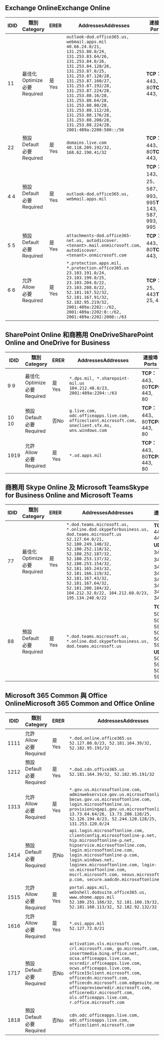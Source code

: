 <!--THIS FILE IS AUTOMATICALLY GENERATED. MANUAL CHANGES WILL BE OVERWRITTEN.-->
<!--Please contact the Office 365 Endpoints team with any questions.-->
<!--USGovDoD endpoints version 2019012800-->
<!--File generated 2019-01-28 11:00:18.3877-->

## <a name="exchange-online"></a><span data-ttu-id="3760a-101">Exchange Online</span><span class="sxs-lookup"><span data-stu-id="3760a-101">Exchange Online</span></span>

<span data-ttu-id="3760a-102">ID</span><span class="sxs-lookup"><span data-stu-id="3760a-102">ID</span></span> | <span data-ttu-id="3760a-103">類別</span><span class="sxs-lookup"><span data-stu-id="3760a-103">Category</span></span> | <span data-ttu-id="3760a-104">ER</span><span class="sxs-lookup"><span data-stu-id="3760a-104">ER</span></span> | <span data-ttu-id="3760a-105">Addresses</span><span class="sxs-lookup"><span data-stu-id="3760a-105">Addresses</span></span> | <span data-ttu-id="3760a-106">連接埠</span><span class="sxs-lookup"><span data-stu-id="3760a-106">Ports</span></span>
-- | -------------------- | --- | ---------------------------------------------------------------------------------------------------------------------------------------------------------------------------------------------------------------------------------------------------------------------------------------------------------------------------------------------------------------------------------------------- | -------------------------------
<span data-ttu-id="3760a-107">1</span><span class="sxs-lookup"><span data-stu-id="3760a-107">1</span></span> | <span data-ttu-id="3760a-108">最佳化</span><span class="sxs-lookup"><span data-stu-id="3760a-108">Optimize</span></span><BR><span data-ttu-id="3760a-109">必要</span><span class="sxs-lookup"><span data-stu-id="3760a-109">Required</span></span> | <span data-ttu-id="3760a-110">是</span><span class="sxs-lookup"><span data-stu-id="3760a-110">Yes</span></span> | `outlook-dod.office365.us, webmail.apps.mil`<BR>`40.66.24.0/21, 131.253.80.0/24, 131.253.83.64/26, 131.253.84.0/26, 131.253.84.128/26, 131.253.87.0/25, 131.253.87.128/28, 131.253.87.160/27, 131.253.87.192/28, 131.253.87.224/28, 131.253.88.16/28, 131.253.88.64/28, 131.253.88.80/28, 131.253.88.112/28, 131.253.88.176/28, 131.253.88.208/28, 131.253.88.224/28, 2001:489a:2200:500::/56` | <span data-ttu-id="3760a-111">**TCP：** 443、80</span><span class="sxs-lookup"><span data-stu-id="3760a-111">**TCP:** 443, 80</span></span>
<span data-ttu-id="3760a-112">2</span><span class="sxs-lookup"><span data-stu-id="3760a-112">2</span></span> | <span data-ttu-id="3760a-113">預設</span><span class="sxs-lookup"><span data-stu-id="3760a-113">Default</span></span><BR><span data-ttu-id="3760a-114">必要</span><span class="sxs-lookup"><span data-stu-id="3760a-114">Required</span></span> | <span data-ttu-id="3760a-115">是</span><span class="sxs-lookup"><span data-stu-id="3760a-115">Yes</span></span> | `domains.live.com`<BR>`40.118.209.192/32, 168.62.190.41/32` | <span data-ttu-id="3760a-116">**TCP：** 443、80</span><span class="sxs-lookup"><span data-stu-id="3760a-116">**TCP:** 443, 80</span></span>
<span data-ttu-id="3760a-117">4 </span><span class="sxs-lookup"><span data-stu-id="3760a-117">4</span></span> | <span data-ttu-id="3760a-118">預設</span><span class="sxs-lookup"><span data-stu-id="3760a-118">Default</span></span><BR><span data-ttu-id="3760a-119">必要</span><span class="sxs-lookup"><span data-stu-id="3760a-119">Required</span></span> | <span data-ttu-id="3760a-120">是</span><span class="sxs-lookup"><span data-stu-id="3760a-120">Yes</span></span> | `outlook-dod.office365.us, webmail.apps.mil` | <span data-ttu-id="3760a-121">**TCP：** 143、25、587、993、995</span><span class="sxs-lookup"><span data-stu-id="3760a-121">**TCP:** 143, 25, 587, 993, 995</span></span>
<span data-ttu-id="3760a-122">5 </span><span class="sxs-lookup"><span data-stu-id="3760a-122">5</span></span> | <span data-ttu-id="3760a-123">預設</span><span class="sxs-lookup"><span data-stu-id="3760a-123">Default</span></span><BR><span data-ttu-id="3760a-124">必要</span><span class="sxs-lookup"><span data-stu-id="3760a-124">Required</span></span> | <span data-ttu-id="3760a-125">是</span><span class="sxs-lookup"><span data-stu-id="3760a-125">Yes</span></span> | `attachments-dod.office365-net.us, autodiscover.<tenant>.mail.onmicrosoft.com, autodiscover.<tenant>.onmicrosoft.com` | <span data-ttu-id="3760a-126">**TCP：** 443、80</span><span class="sxs-lookup"><span data-stu-id="3760a-126">**TCP:** 443, 80</span></span>
<span data-ttu-id="3760a-127">6 </span><span class="sxs-lookup"><span data-stu-id="3760a-127">6</span></span> | <span data-ttu-id="3760a-128">允許</span><span class="sxs-lookup"><span data-stu-id="3760a-128">Allow</span></span><BR><span data-ttu-id="3760a-129">必要</span><span class="sxs-lookup"><span data-stu-id="3760a-129">Required</span></span> | <span data-ttu-id="3760a-130">是</span><span class="sxs-lookup"><span data-stu-id="3760a-130">Yes</span></span> | `*.protection.apps.mil, *.protection.office365.us`<BR>`23.103.191.0/24, 23.103.199.0/25, 23.103.204.0/22, 23.103.208.0/22, 52.181.167.52/32, 52.181.167.91/32, 52.182.95.219/32, 2001:489a:2202::/62, 2001:489a:2202:8::/62, 2001:489a:2202:2000::/63` | <span data-ttu-id="3760a-131">**TCP：** 25、443</span><span class="sxs-lookup"><span data-stu-id="3760a-131">**TCP:** 25, 443</span></span>

## <a name="sharepoint-online-and-onedrive-for-business"></a><span data-ttu-id="3760a-132">SharePoint Online 和商務用 OneDrive</span><span class="sxs-lookup"><span data-stu-id="3760a-132">SharePoint Online and OneDrive for Business</span></span>

<span data-ttu-id="3760a-133">ID</span><span class="sxs-lookup"><span data-stu-id="3760a-133">ID</span></span> | <span data-ttu-id="3760a-134">類別</span><span class="sxs-lookup"><span data-stu-id="3760a-134">Category</span></span> | <span data-ttu-id="3760a-135">ER</span><span class="sxs-lookup"><span data-stu-id="3760a-135">ER</span></span> | <span data-ttu-id="3760a-136">Addresses</span><span class="sxs-lookup"><span data-stu-id="3760a-136">Addresses</span></span> | <span data-ttu-id="3760a-137">連接埠</span><span class="sxs-lookup"><span data-stu-id="3760a-137">Ports</span></span>
-- | -------------------- | --- | ---------------------------------------------------------------------------------------------------- | ----------------
<span data-ttu-id="3760a-138">9 </span><span class="sxs-lookup"><span data-stu-id="3760a-138">9</span></span> | <span data-ttu-id="3760a-139">最佳化</span><span class="sxs-lookup"><span data-stu-id="3760a-139">Optimize</span></span><BR><span data-ttu-id="3760a-140">必要</span><span class="sxs-lookup"><span data-stu-id="3760a-140">Required</span></span> | <span data-ttu-id="3760a-141">是</span><span class="sxs-lookup"><span data-stu-id="3760a-141">Yes</span></span> | `*.dps.mil, *.sharepoint-mil.us`<BR>`104.212.48.0/23, 2001:489a:2204::/63` | <span data-ttu-id="3760a-142">**TCP：** 443、80</span><span class="sxs-lookup"><span data-stu-id="3760a-142">**TCP:** 443, 80</span></span>
<span data-ttu-id="3760a-143">10 </span><span class="sxs-lookup"><span data-stu-id="3760a-143">10</span></span> | <span data-ttu-id="3760a-144">預設</span><span class="sxs-lookup"><span data-stu-id="3760a-144">Default</span></span><BR><span data-ttu-id="3760a-145">必要</span><span class="sxs-lookup"><span data-stu-id="3760a-145">Required</span></span> | <span data-ttu-id="3760a-146">否</span><span class="sxs-lookup"><span data-stu-id="3760a-146">No</span></span> | `g.live.com, odc.officeapps.live.com, officeclient.microsoft.com, oneclient.sfx.ms, wns.windows.com` | <span data-ttu-id="3760a-147">**TCP：** 443、80</span><span class="sxs-lookup"><span data-stu-id="3760a-147">**TCP:** 443, 80</span></span>
<span data-ttu-id="3760a-148">19</span><span class="sxs-lookup"><span data-stu-id="3760a-148">19</span></span> | <span data-ttu-id="3760a-149">允許</span><span class="sxs-lookup"><span data-stu-id="3760a-149">Allow</span></span><BR><span data-ttu-id="3760a-150">必要</span><span class="sxs-lookup"><span data-stu-id="3760a-150">Required</span></span> | <span data-ttu-id="3760a-151">是</span><span class="sxs-lookup"><span data-stu-id="3760a-151">Yes</span></span> | `*.od.apps.mil` | <span data-ttu-id="3760a-152">**TCP：** 443、80</span><span class="sxs-lookup"><span data-stu-id="3760a-152">**TCP:** 443, 80</span></span>

## <a name="skype-for-business-online-and-microsoft-teams"></a><span data-ttu-id="3760a-153">商務用 Skype Online 及 Microsoft Teams</span><span class="sxs-lookup"><span data-stu-id="3760a-153">Skype for Business Online and Microsoft Teams</span></span>

<span data-ttu-id="3760a-154">ID</span><span class="sxs-lookup"><span data-stu-id="3760a-154">ID</span></span> | <span data-ttu-id="3760a-155">類別</span><span class="sxs-lookup"><span data-stu-id="3760a-155">Category</span></span> | <span data-ttu-id="3760a-156">ER</span><span class="sxs-lookup"><span data-stu-id="3760a-156">ER</span></span> | <span data-ttu-id="3760a-157">Addresses</span><span class="sxs-lookup"><span data-stu-id="3760a-157">Addresses</span></span> | <span data-ttu-id="3760a-158">連接埠</span><span class="sxs-lookup"><span data-stu-id="3760a-158">Ports</span></span>
-- | -------------------- | --- | -------------------------------------------------------------------------------------------------------------------------------------------------------------------------------------------------------------------------------------------------------------------------------------------------------------------------------------------------------- | --------------------------------------------------
<span data-ttu-id="3760a-159">7</span><span class="sxs-lookup"><span data-stu-id="3760a-159">7</span></span> | <span data-ttu-id="3760a-160">最佳化</span><span class="sxs-lookup"><span data-stu-id="3760a-160">Optimize</span></span><BR><span data-ttu-id="3760a-161">必要</span><span class="sxs-lookup"><span data-stu-id="3760a-161">Required</span></span> | <span data-ttu-id="3760a-162">是</span><span class="sxs-lookup"><span data-stu-id="3760a-162">Yes</span></span> | `*.dod.teams.microsoft.us, *.online.dod.skypeforbusiness.us, dod.teams.microsoft.us`<BR>`52.127.64.0/21, 52.180.249.148/32, 52.180.252.118/32, 52.180.252.187/32, 52.180.253.137/32, 52.180.253.154/32, 52.181.165.243/32, 52.181.166.119/32, 52.181.167.43/32, 52.181.167.64/32, 52.181.200.104/32, 104.212.32.0/22, 104.212.60.0/23, 195.134.240.0/22` | <span data-ttu-id="3760a-163">**TCP：** 443</span><span class="sxs-lookup"><span data-stu-id="3760a-163">**TCP:** 443</span></span><BR><span data-ttu-id="3760a-164">**UDP：** 3478、3479、3480、3481</span><span class="sxs-lookup"><span data-stu-id="3760a-164">**UDP:** 3478, 3479, 3480, 3481</span></span>
<span data-ttu-id="3760a-165">8</span><span class="sxs-lookup"><span data-stu-id="3760a-165">8</span></span> | <span data-ttu-id="3760a-166">預設</span><span class="sxs-lookup"><span data-stu-id="3760a-166">Default</span></span><BR><span data-ttu-id="3760a-167">必要</span><span class="sxs-lookup"><span data-stu-id="3760a-167">Required</span></span> | <span data-ttu-id="3760a-168">是</span><span class="sxs-lookup"><span data-stu-id="3760a-168">Yes</span></span> | `*.dod.teams.microsoft.us, *.online.dod.skypeforbusiness.us, dod.teams.microsoft.us` | <span data-ttu-id="3760a-169">**TCP：** 5061、50000-59999</span><span class="sxs-lookup"><span data-stu-id="3760a-169">**TCP:** 5061, 50000-59999</span></span><BR><span data-ttu-id="3760a-170">**UDP：** 50000-59999</span><span class="sxs-lookup"><span data-stu-id="3760a-170">**UDP:** 50000-59999</span></span>

## <a name="microsoft-365-common-and-office-online"></a><span data-ttu-id="3760a-171">Microsoft 365 Common 與 Office Online</span><span class="sxs-lookup"><span data-stu-id="3760a-171">Microsoft 365 Common and Office Online</span></span>

<span data-ttu-id="3760a-172">ID</span><span class="sxs-lookup"><span data-stu-id="3760a-172">ID</span></span> | <span data-ttu-id="3760a-173">類別</span><span class="sxs-lookup"><span data-stu-id="3760a-173">Category</span></span> | <span data-ttu-id="3760a-174">ER</span><span class="sxs-lookup"><span data-stu-id="3760a-174">ER</span></span> | <span data-ttu-id="3760a-175">Addresses</span><span class="sxs-lookup"><span data-stu-id="3760a-175">Addresses</span></span> | <span data-ttu-id="3760a-176">連接埠</span><span class="sxs-lookup"><span data-stu-id="3760a-176">Ports</span></span>
-- | ------------------- | --- | ---------------------------------------------------------------------------------------------------------------------------------------------------------------------------------------------------------------------------------------------------------------------------------------------------------------------------------------------------------------------------------------------- | ----------------
<span data-ttu-id="3760a-177">11</span><span class="sxs-lookup"><span data-stu-id="3760a-177">11</span></span> | <span data-ttu-id="3760a-178">允許</span><span class="sxs-lookup"><span data-stu-id="3760a-178">Allow</span></span><BR><span data-ttu-id="3760a-179">必要</span><span class="sxs-lookup"><span data-stu-id="3760a-179">Required</span></span> | <span data-ttu-id="3760a-180">是</span><span class="sxs-lookup"><span data-stu-id="3760a-180">Yes</span></span> | `*.dod.online.office365.us`<BR>`52.127.80.0/23, 52.181.164.39/32, 52.182.95.191/32` | <span data-ttu-id="3760a-181">**TCP：** 443</span><span class="sxs-lookup"><span data-stu-id="3760a-181">**TCP:** 443</span></span>
<span data-ttu-id="3760a-182">12</span><span class="sxs-lookup"><span data-stu-id="3760a-182">12</span></span> | <span data-ttu-id="3760a-183">預設</span><span class="sxs-lookup"><span data-stu-id="3760a-183">Default</span></span><BR><span data-ttu-id="3760a-184">必要</span><span class="sxs-lookup"><span data-stu-id="3760a-184">Required</span></span> | <span data-ttu-id="3760a-185">是</span><span class="sxs-lookup"><span data-stu-id="3760a-185">Yes</span></span> | `*.dod.cdn.office365.us`<BR>`52.181.164.39/32, 52.182.95.191/32` | <span data-ttu-id="3760a-186">**TCP：** 443</span><span class="sxs-lookup"><span data-stu-id="3760a-186">**TCP:** 443</span></span>
<span data-ttu-id="3760a-187">13</span><span class="sxs-lookup"><span data-stu-id="3760a-187">13</span></span> | <span data-ttu-id="3760a-188">允許</span><span class="sxs-lookup"><span data-stu-id="3760a-188">Allow</span></span><BR><span data-ttu-id="3760a-189">必要</span><span class="sxs-lookup"><span data-stu-id="3760a-189">Required</span></span> | <span data-ttu-id="3760a-190">是</span><span class="sxs-lookup"><span data-stu-id="3760a-190">Yes</span></span> | `*.gov.us.microsoftonline.com, adminwebservice.gov.us.microsoftonline.com, becws.gov.us.microsoftonline.com, login.microsoftonline.us, provisioningapi.gov.us.microsoftonline.com`<BR>`13.73.64.64/26, 13.73.208.128/25, 52.126.194.0/23, 52.244.120.128/25, 131.253.120.0/24` | <span data-ttu-id="3760a-191">**TCP：** 443</span><span class="sxs-lookup"><span data-stu-id="3760a-191">**TCP:** 443</span></span>
<span data-ttu-id="3760a-192">14</span><span class="sxs-lookup"><span data-stu-id="3760a-192">14</span></span> | <span data-ttu-id="3760a-193">預設</span><span class="sxs-lookup"><span data-stu-id="3760a-193">Default</span></span><BR><span data-ttu-id="3760a-194">必要</span><span class="sxs-lookup"><span data-stu-id="3760a-194">Required</span></span> | <span data-ttu-id="3760a-195">否</span><span class="sxs-lookup"><span data-stu-id="3760a-195">No</span></span> | `api.login.microsoftonline.com, clientconfig.microsoftonline-p.net, hip.microsoftonline-p.net, hipservice.microsoftonline.com, login.microsoftonline.com, login.microsoftonline-p.com, login.windows.net, loginex.microsoftonline.com, login-us.microsoftonline.com, mscrl.microsoft.com, nexus.microsoftonline-p.com, secure.aadcdn.microsoftonline-p.com` | <span data-ttu-id="3760a-196">**TCP：** 443</span><span class="sxs-lookup"><span data-stu-id="3760a-196">**TCP:** 443</span></span>
<span data-ttu-id="3760a-197">15</span><span class="sxs-lookup"><span data-stu-id="3760a-197">15</span></span> | <span data-ttu-id="3760a-198">允許</span><span class="sxs-lookup"><span data-stu-id="3760a-198">Allow</span></span><BR><span data-ttu-id="3760a-199">必要</span><span class="sxs-lookup"><span data-stu-id="3760a-199">Required</span></span> | <span data-ttu-id="3760a-200">是</span><span class="sxs-lookup"><span data-stu-id="3760a-200">Yes</span></span> | `portal.apps.mil, webshell.dodsuite.office365.us, www.ohome.apps.mil`<BR>`52.180.251.166/32, 52.181.160.19/32, 52.181.160.113/32, 52.182.92.132/32` | <span data-ttu-id="3760a-201">**TCP：** 443</span><span class="sxs-lookup"><span data-stu-id="3760a-201">**TCP:** 443</span></span>
<span data-ttu-id="3760a-202">16</span><span class="sxs-lookup"><span data-stu-id="3760a-202">16</span></span> | <span data-ttu-id="3760a-203">允許</span><span class="sxs-lookup"><span data-stu-id="3760a-203">Allow</span></span><BR><span data-ttu-id="3760a-204">必要</span><span class="sxs-lookup"><span data-stu-id="3760a-204">Required</span></span> | <span data-ttu-id="3760a-205">是</span><span class="sxs-lookup"><span data-stu-id="3760a-205">Yes</span></span> | `*.osi.apps.mil`<BR>`52.127.72.0/21` | <span data-ttu-id="3760a-206">**TCP：** 443</span><span class="sxs-lookup"><span data-stu-id="3760a-206">**TCP:** 443</span></span>
<span data-ttu-id="3760a-207">17</span><span class="sxs-lookup"><span data-stu-id="3760a-207">17</span></span> | <span data-ttu-id="3760a-208">預設</span><span class="sxs-lookup"><span data-stu-id="3760a-208">Default</span></span><BR><span data-ttu-id="3760a-209">必要</span><span class="sxs-lookup"><span data-stu-id="3760a-209">Required</span></span> | <span data-ttu-id="3760a-210">否</span><span class="sxs-lookup"><span data-stu-id="3760a-210">No</span></span> | `activation.sls.microsoft.com, crl.microsoft.com, go.microsoft.com, insertmedia.bing.office.net, ocsa.officeapps.live.com, ocsredir.officeapps.live.com, ocws.officeapps.live.com, office15client.microsoft.com, officecdn.microsoft.com, officecdn.microsoft.com.edgesuite.net, officepreviewredir.microsoft.com, officeredir.microsoft.com, ols.officeapps.live.com, r.office.microsoft.com` | <span data-ttu-id="3760a-211">**TCP：** 443、80</span><span class="sxs-lookup"><span data-stu-id="3760a-211">**TCP:** 443, 80</span></span>
<span data-ttu-id="3760a-212">18</span><span class="sxs-lookup"><span data-stu-id="3760a-212">18</span></span> | <span data-ttu-id="3760a-213">預設</span><span class="sxs-lookup"><span data-stu-id="3760a-213">Default</span></span><BR><span data-ttu-id="3760a-214">必要</span><span class="sxs-lookup"><span data-stu-id="3760a-214">Required</span></span> | <span data-ttu-id="3760a-215">否</span><span class="sxs-lookup"><span data-stu-id="3760a-215">No</span></span> | `cdn.odc.officeapps.live.com, odc.officeapps.live.com, officeclient.microsoft.com` | <span data-ttu-id="3760a-216">**TCP：** 443、80</span><span class="sxs-lookup"><span data-stu-id="3760a-216">**TCP:** 443, 80</span></span>

